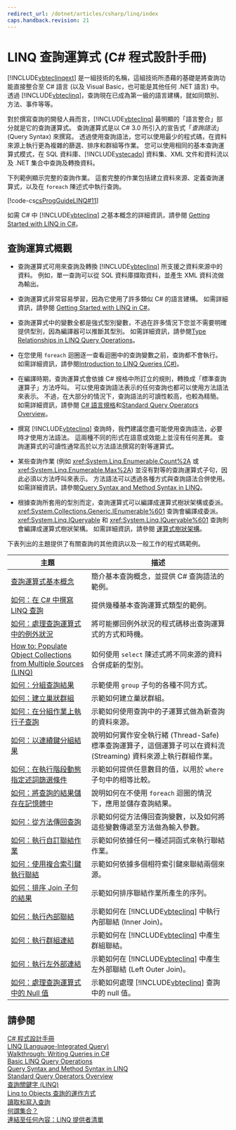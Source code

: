 ```yaml
---
redirect_url: /dotnet/articles/csharp/linq/index
caps.handback.revision: 21
---
```

# LINQ 查詢運算式 (C# 程式設計手冊)
[!INCLUDE[vbteclinqext](../../../csharp/getting-started/includes/vbteclinqext-md.md)] 是一組技術的名稱，這組技術所憑藉的基礎是將查詢功能直接整合至 C\# 語言 \(以及 Visual Basic，也可能是其他任何 .NET 語言\) 中。  透過 [!INCLUDE[vbteclinq](../../../csharp/includes/vbteclinq-md.md)]，查詢現在已成為第一級的語言建構，就如同類別、方法、事件等等。  
  
 對於撰寫查詢的開發人員而言，[!INCLUDE[vbteclinq](../../../csharp/includes/vbteclinq-md.md)] 最明顯的「語言整合」部分就是它的查詢運算式。  查詢運算式是以 C\# 3.0 所引入的宣告式「*查詢語法*」\(Query Syntax\) 來撰寫。  透過使用查詢語法，您可以使用最少的程式碼，在資料來源上執行更為複雜的篩選、排序和群組等作業。  您可以使用相同的基本查詢運算式模式，在 SQL 資料庫、[!INCLUDE[vstecado](../../../csharp/programming-guide/concepts/linq/includes/vstecado-md.md)] 資料集、XML 文件和資料流以及 .NET 集合中查詢及轉換資料。  
  
 下列範例顯示完整的查詢作業。  這套完整的作業包括建立資料來源、定義查詢運算式，以及在 `foreach` 陳述式中執行查詢。  
  
 [!code-cs[csProgGuideLINQ#11](../../../csharp/programming-guide/arrays/codesnippet/CSharp/index_1.cs)]  
  
 如需 C\# 中 [!INCLUDE[vbteclinq](../../../csharp/includes/vbteclinq-md.md)] 之基本概念的詳細資訊，請參閱 [Getting Started with LINQ in C\#](../../../csharp/programming-guide/concepts/linq/getting-started-with-linq.md)。  
  
## 查詢運算式概觀  
  
-   查詢運算式可用來查詢及轉換 [!INCLUDE[vbteclinq](../../../csharp/includes/vbteclinq-md.md)] 所支援之資料來源中的資料。  例如，單一查詢可以從 SQL 資料庫擷取資料，並產生 XML 資料流做為輸出。  
  
-   查詢運算式非常容易學習，因為它使用了許多類似 C\# 的語言建構。  如需詳細資訊，請參閱 [Getting Started with LINQ in C\#](../../../csharp/programming-guide/concepts/linq/getting-started-with-linq.md)。  
  
-   查詢運算式中的變數全都是強式型別變數，不過在許多情況下您並不需要明確提供型別，因為編譯器可以推斷其型別。  如需詳細資訊，請參閱[Type Relationships in LINQ Query Operations](../../../csharp/programming-guide/concepts/linq/type-relationships-in-linq-query-operations.md)。  
  
-   在您使用 `foreach` 迴圈逐一查看迴圈中的查詢變數之前，查詢都不會執行。  如需詳細資訊，請參閱[Introduction to LINQ Queries \(C\#\)](../../../csharp/programming-guide/concepts/linq/introduction-to-linq-queries.md)。  
  
-   在編譯時期，查詢運算式會依據 C\# 規格中所訂立的規則，轉換成「標準查詢運算子」方法呼叫。  可以使用查詢語法表示的任何查詢也都可以使用方法語法來表示。  不過，在大部分的情況下，查詢語法的可讀性較高，也較為精簡。  如需詳細資訊，請參閱 [C\# 語言規格](../../../csharp/language-reference/language-specification.md)和[Standard Query Operators Overview](../../../visual-basic/programming-guide/concepts/linq/standard-query-operators-overview.md)。  
  
-   撰寫 [!INCLUDE[vbteclinq](../../../csharp/includes/vbteclinq-md.md)] 查詢時，我們建議您盡可能使用查詢語法，必要時才使用方法語法。  這兩種不同的形式在語意或效能上並沒有任何差異。  查詢運算式的可讀性通常高於以方法語法撰寫的對等運算式。  
  
-   某些查詢作業 \(例如 <xref:System.Linq.Enumerable.Count%2A> 或 <xref:System.Linq.Enumerable.Max%2A>\) 並沒有對等的查詢運算式子句，因此必須以方法呼叫來表示。  方法語法可以透過各種方式與查詢語法合併使用。  如需詳細資訊，請參閱[Query Syntax and Method Syntax in LINQ](../../../csharp/programming-guide/concepts/linq/query-syntax-and-method-syntax-in-linq.md)。  
  
-   根據查詢所套用的型別而定，查詢運算式可以編譯成運算式樹狀架構或委派。  <xref:System.Collections.Generic.IEnumerable%601> 查詢會編譯成委派。  <xref:System.Linq.IQueryable> 和 <xref:System.Linq.IQueryable%601> 查詢則會編譯成運算式樹狀架構。  如需詳細資訊，請參閱 [運算式樹狀架構](../Topic/Expression%20Trees%20\(C%23%20and%20Visual%20Basic\).md)。  
  
 下表列出的主題提供了有關查詢的其他資訊以及一般工作的程式碼範例。  
  
|主題|描述|  
|--------|--------|  
|[查詢運算式基本概念](../../../csharp/programming-guide/linq-query-expressions/query-expression-basics.md)|簡介基本查詢概念，並提供 C\# 查詢語法的範例。|  
|[如何：在 C\# 中撰寫 LINQ 查詢](../../../csharp/programming-guide/linq-query-expressions/how-to-write-linq-queries.md)|提供幾種基本查詢運算式類型的範例。|  
|[如何：處理查詢運算式中的例外狀況](../../../csharp/programming-guide/linq-query-expressions/how-to-handle-exceptions-in-query-expressions.md)|將可能擲回例外狀況的程式碼移出查詢運算式的方式和時機。|  
|[How to: Populate Object Collections from Multiple Sources \(LINQ\)](../Topic/How%20to:%20Populate%20Object%20Collections%20from%20Multiple%20Sources%20\(LINQ\).md)|如何使用 `select` 陳述式將不同來源的資料合併成新的型別。|  
|[如何：分組查詢結果](../../../csharp/programming-guide/linq-query-expressions/how-to-group-query-results.md)|示範使用 `group` 子句的各種不同方式。|  
|[如何：建立巢狀群組](../../../csharp/programming-guide/linq-query-expressions/how-to-create-a-nested-group.md)|示範如何建立巢狀群組。|  
|[如何：在分組作業上執行子查詢](../../../csharp/programming-guide/linq-query-expressions/how-to-perform-a-subquery-on-a-grouping-operation.md)|示範如何使用查詢中的子運算式做為新查詢的資料來源。|  
|[如何：以連續鍵分組結果](../../../csharp/programming-guide/linq-query-expressions/how-to-group-results-by-contiguous-keys.md)|說明如何實作安全執行緒 \(Thread\-Safe\) 標準查詢運算子，這個運算子可以在資料流 \(Streaming\) 資料來源上執行群組作業。|  
|[如何：在執行階段動態指定述詞篩選條件](../../../csharp/programming-guide/linq-query-expressions/how-to-dynamically-specify-predicate-filters-at-runtime.md)|示範如何提供任意數目的值，以用於 `where` 子句中的相等比較。|  
|[如何：將查詢的結果儲存在記憶體中](../../../csharp/programming-guide/linq-query-expressions/how-to-store-the-results-of-a-query-in-memory.md)|說明如何在不使用 `foreach` 迴圈的情況下，應用並儲存查詢結果。|  
|[如何：從方法傳回查詢](../../../csharp/programming-guide/linq-query-expressions/how-to-return-a-query-from-a-method.md)|示範如何從方法傳回查詢變數，以及如何將這些變數傳遞至方法做為輸入參數。|  
|[如何：執行自訂聯結作業](../../../csharp/programming-guide/linq-query-expressions/how-to-perform-custom-join-operations.md)|示範如何依據任何一種述詞函式來執行聯結作業。|  
|[如何：使用複合索引鍵執行聯結](../../../csharp/programming-guide/linq-query-expressions/how-to-join-by-using-composite-keys.md)|示範如何依據多個相符索引鍵來聯結兩個來源。|  
|[如何：排序 Join 子句的結果](../../../csharp/programming-guide/linq-query-expressions/how-to-order-the-results-of-a-join-clause.md)|示範如何排序聯結作業所產生的序列。|  
|[如何：執行內部聯結](../../../csharp/programming-guide/linq-query-expressions/how-to-perform-inner-joins.md)|示範如何在 [!INCLUDE[vbteclinq](../../../csharp/includes/vbteclinq-md.md)] 中執行內部聯結 \(Inner Join\)。|  
|[如何：執行群組連結](../../../csharp/programming-guide/linq-query-expressions/how-to-perform-grouped-joins.md)|示範如何在 [!INCLUDE[vbteclinq](../../../csharp/includes/vbteclinq-md.md)] 中產生群組聯結。|  
|[如何：執行左外部連結](../../../csharp/programming-guide/linq-query-expressions/how-to-perform-left-outer-joins.md)|示範如何在 [!INCLUDE[vbteclinq](../../../csharp/includes/vbteclinq-md.md)] 中產生左外部聯結 \(Left Outer Join\)。|  
|[如何：處理查詢運算式中的 Null 值](../../../csharp/programming-guide/linq-query-expressions/how-to-handle-null-values-in-query-expressions.md)|示範如何處理 [!INCLUDE[vbteclinq](../../../csharp/includes/vbteclinq-md.md)] 查詢中的 null 值。|  
  
## 請參閱  
 [C\# 程式設計手冊](../../../csharp/programming-guide/index.md)   
 [LINQ \(Language\-Integrated Query\)](../Topic/LINQ%20\(Language-Integrated%20Query\).md)   
 [Walkthrough: Writing Queries in C\#](../../../csharp/programming-guide/concepts/linq/walkthrough-writing-queries-linq.md)   
 [Basic LINQ Query Operations](../../../csharp/programming-guide/concepts/linq/basic-linq-query-operations.md)   
 [Query Syntax and Method Syntax in LINQ](../../../csharp/programming-guide/concepts/linq/query-syntax-and-method-syntax-in-linq.md)   
 [Standard Query Operators Overview](../../../visual-basic/programming-guide/concepts/linq/standard-query-operators-overview.md)   
 [查詢關鍵字 \(LINQ\)](../../../csharp/language-reference/keywords/query-keywords.md)   
 [Linq to Objects 查詢的運作方式](http://go.microsoft.com/fwlink/?LinkId=112389)   
 [讀取和寫入查詢](http://go.microsoft.com/fwlink/?LinkId=112391)   
 [何謂集合？](http://go.microsoft.com/fwlink/?LinkId=112394)   
 [連結至任何內容：LINQ 提供者清單](http://go.microsoft.com/fwlink/?LinkId=112411)
